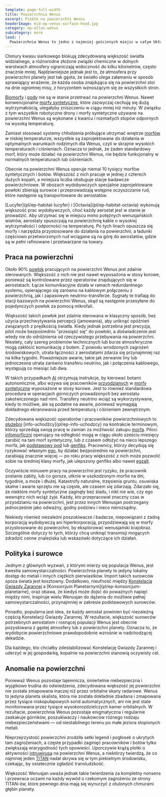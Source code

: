```yaml
---
template: page-full-width
title: Powierzchnia Wenus
excerpt: Piekło na powierzchni Wenus
headerImage: mid-ep-venus-surface-head.jpg
category: ep-atlas-wenus
subcategory: more
lead: |
  Powierzchnia Wenus to jedno z najmniej gościnnych miejsc w całym Układzie Słonecznym. Temperatury sięgają 500°C, a ciśnienie atmosferyczne wynosi prawie 100 razy tyle co na Ziemi. W takich warunkach ołów pozostaje w stanie ciekłym, a temperatury są wystarczająco wysokie, by osłabiać większość konwencjonalnych stopów metali.
---
```

Chmury kwasu siarkowego blokują zdecydowaną większość światła widzialnego, a różnorodne złożone związki chemiczne w dolnych warstwach atmosfery ograniczają widoczność do kilku kilometrów, często znacznie mniej. Najdziwniejsze jednak jest to, że atmosfera przy powierzchni planety jest tak gęsta, że światło ulega załamaniu w sposób sprawiający wrażenie, że każda osoba znajdująca się na powierzchni stoi na dnie ogromnej misy, z horyzontem wznoszącym się ze wszystkich stron.

[Biomorfy](#) i [pody](#) nie są w stanie przetrwać na powierzchni Wenus. Nawet konwencjonalne [morfy syntetyczne](#), które zazwyczaj cechują się dużą wytrzymałością, ulegałyby zniszczeniu w ciągu mniej niż minuty. W związku z tym wszystkie robotyczne drony i morfy syntetyczne używane na powierzchni Wenus są wykonane z kwarcu i rozmaitych stopów odpornych na wysoką temperaturę.

Zamiast stosować systemy chłodzenia próbujące utrzymać wnętrze [morfów](#) w niskiej temperaturze, wszystkie są zaprojektowane do działania w optymalnych warunkach rodzimych dla Wenus, czyli w skrajnie wysokich temperaturach i ciśnieniach. Oznacza to jednak, że żaden standardowy morf, który może działać na powierzchni Wenus, nie będzie funkcjonalny w normalnych temperaturach lub ciśnieniach.

Obecnie na powierzchni Wenus operuje niemal 10 tysięcy morfów syntetycznych i botów. Większość z nich pracuje w jednej z czterech dużych kopalń, a mniejsza liczba obsługuje stacje badawcze powierzchniowe. W obozach wydobywczych specjalnie zaprojektowane powłoki zbierają surowce i przeprowadzają wstępne oczyszczanie rud, które następnie są transportowane do aerostatów.

[Lucyfer]{pl/ep-habitat-lucyfer} i [Octavia]{pl/ep-habitat-octavia} wykonują większość prac wydobywczych, choć każdy aerostat jest w stanie je prowadzić. Aby utrzymać się w miejscu mimo potężnych wenusjańskich wiatrów, aerostaty opuszczają na powierzchnię kable o wysokiej wytrzymałości i odporności na temperaturę. Po tych linach opuszcza się morfy i narzędzia przystosowane do działania na powierzchni, a ładunki częściowo przetworzonych rud wciągane są na górę do aerostatów, gdzie są w pełni rafinowane i przetwarzane na towary.

## Praca na powierzchni

Około 90% [powłok](#) pracujących na powierzchni Wenus jest zdalnie sterowanych. Większość z nich nie jest nawet wyposażona w stosy korowe, ponieważ są kontrolowane przez operatorów znajdujących się w aerostatach. Łącze komunikacyjne działa w ramach redundantnego systemu, opierającego się zarówno na kablowym połączeniu z powierzchnią, jak i zapasowym neutrino-transferze. Sygnały te trafiają do stacji bazowych na powierzchni Wenus, skąd są następnie przesyłane do pojedynczych powłok za pomocą mikrofali.

Większość takich powłok jest zdalnie sterowana w klasyczny sposób, bez użycia przechwytywania percepcji (jamowania), aby uniknąć opóźnień związanych z prędkością światła. Kiedy jednak potrzebna jest precyzja, pilot może bezpośrednio "przesiąść się" do powłoki, a doświadczenie jest wtedy nie do odróżnienia od rzeczywistego przebywania na powierzchni. Niestety, cały szereg problemów technicznych lub burze atmosferyczne mogą zakłócić komunikację z botem. Z powodu wrodzonych zagrożeń środowiskowych, utrata łączności z aerostatami zdarza się przynajmniej raz na kilka tygodni. Poważniejsze awarie, takie jak zerwanie liny lub jednoczesna utrata zarówno transferu neutrino, jak i połączenia kablowego, występują co miesiąc lub dwa.

W takich przypadkach [AI](#) otrzymują instrukcje, by kierować botami autonomicznie, albo wzywa się pracowników [przyodzianych](#) w [morfy syntetyczne](#) wyposażone w stosy korowe. Jest to również standardowa procedura w operacjach górniczych prowadzonych bez aerostatu zakotwiczonego nad nimi. Transfery neutrino wciąż są wykorzystywane, kiedy to możliwe, ale są podatne na awarie, ponieważ wymagają dokładnego ekranowania przed temperaturą i ciśnieniem zewnętrznym.

Zdecydowana większość operatorów i pracowników powierzchniowych to [służebni](#) [info-uchodźcy]{pl/ep-info-uchodzcy} na kontrakcie terminowym, którzy sprzedają swoją pracę w zamian za możliwość zakupu [morfa](#). Piloci [infomorficzni](#) operujący na odległość mogą w ciągu około sześciu miesięcy zarobić na tani morf syntetyczny, lub z czasem odłożyć na nieco lepszego morfa, jak [podstawowy pod](#) lub [genfiks](#). Pracownicy, którzy decydują się ryzykować własnym [ego](#), by działać bezpośrednio na powierzchni, zarabiają znacznie więcej — po roku pracy większość z nich może pozwolić sobie na średniej klasy morfy, jak ulepszony genfiks albo nawet [egzalt](#).

Oczywiście minusem pracy na powierzchni jest ryzyko, że pracownik zostanie zabity, lub co gorsza, utknie w uszkodzonym morfie na dni, tygodnie, a może i dłużej. Katastrofy naturalne, trzęsienia gruntu, osuwiska skalne i awarie sprzętu nie są częste, ale czasem się zdarzają. Zdarzało się, że niektóre morfy syntetyczne zaginęły bez śladu, i nikt nie wie, czy ego wewnątrz nich wciąż żyje. Każdy, kto przepracował znaczny czas w przyodzianiu na powierzchni, jest przez innych Wenusjan postrzegany jednocześnie jako odważny, godny podziwu i nieco nierozsądny.

Niekiedy również niezależni poszukiwacze i badacze, niepowiązani z żadną korporacją wydobywczą ani hiperkorporacją, przyodziewają się w morfy przystosowane do powierzchni, by eksplorować wenusjański krajobraz. Szczególnie dotyczy to tych, którzy chcą uniknąć transmisji mogących zdradzić cenne znaleziska lub wskazówki dotyczące ich działań.

## Polityka i surowce
Jednym z głównych wyzwań, z którymi mierzy się populacja Wenus, jest kwestia samowystarczalności. Powierzchnia planety to jedyny lokalny dostęp do metali i innych ciężkich pierwiastków. Import takich surowców spoza świata jest kosztowny. Dodatkowo, nieufność między [Konstelacją Gwiazdy Zarannej](#) a [Konsorcjum Planetarnym]{pl/ep-konsorcjum-planetarne}, oraz obawa, że kiedyś może dojść do poważnych napięć między nimi, inspiruje wielu Wenusjan do dążenia do możliwie pełnej samowystarczalności, przynajmniej w zakresie podstawowych surowców.

Ponadto, popularna jest idea, że każdy aerostat powinien być niezależną częścią Konstelacji Gwiazdy Zarannej. W rezultacie, większość surowców potrzebnych aerostatom i rosnącej populacji Wenus jest obecnie pozyskiwana z gęstej atmosfery lub z powierzchni planety. Oznacza to, że wydobycie powierzchniowe prawdopodobnie wzrośnie w nadchodzącej dekadzie.

Dla każdego, kto chciałby zdestabilizować Konstelację Gwiazdy Zarannej i uderzyć w jej gospodarkę, kopalnie na powierzchni stanowią oczywisty cel.

## Anomalie na powierzchni

Ponieważ Wenus pozostaje tajemnicza, śmiertelnie niebezpieczna i wyjątkowo trudna do odwiedzenia, zdecydowana większość jej powierzchni nie została zmapowana inaczej niż przez orbitalne skany radarowe. Wenus to jedyna planeta skalista, która nie została dokładnie zbadana i zmapowana przez tysiące niskopułapowych sond automatycznych, ani nie jest stale monitorowana przez tysiące wysokorozdzielczych kamer orbitalnych. W rezultacie, powierzchnia Wenus pozostaje enigmatyczna i regularnie zaskakuje górników, poszukiwaczy i naukowców różnego rodzaju niebezpieczeństwami — od niestabilnego terenu po małe jeziora stopionych metali.

Nieprzejrzystość powierzchni zrodziła setki legend i pogłosek o ukrytych tam zagrożeniach, a częste przypadki zaginięć pracowników i botów tylko zwiększają wiarygodność tych opowieści. Uporczywie krążą plotki o aktywności [intruwirusa](#) na powierzchni Wenus, a niektórzy twierdzą, że co najmniej jeden [TITAN](#) nadal skrywa się w tym piekielnym środowisku, czekając, by ostatecznie zgładzić transludzkość.

Większość Wenusjan uważa jednak takie twierdzenia za kompletny nonsens i przewraca oczami na każdy wywód o rzekomym zagrożeniu ze strony TITAN-ów, które pewnego dnia mają się wynurzyć z otulonych chmurami głębin planety.
